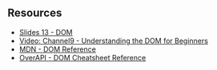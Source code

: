 

## Resources

- [Slides 13 - DOM](https://docs.google.com/presentation/d/1Eai0xrVFmbAAr_H-XXZgQTKFglgQSslxk-xK_lFtY1g/edit?usp=sharing)
- [Video: Channel9 - Understanding the DOM for Beginners](http://channel9.msdn.com/Series/Javascript-Fundamentals-Development-for-Absolute-Beginners/Understanding-the-Document-Object-Model-13)
- [MDN - DOM Reference](https://developer.mozilla.org/en-US/docs/Web/API/Document_Object_Model)
- [OverAPI - DOM Cheatsheet Reference](http://overapi.com/html-dom/)